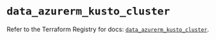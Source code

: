 # `data_azurerm_kusto_cluster`

Refer to the Terraform Registry for docs: [`data_azurerm_kusto_cluster`](https://registry.terraform.io/providers/hashicorp/azurerm/4.14.0/docs/data-sources/kusto_cluster).
